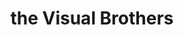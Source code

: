 ---
order: 23
category: residents
layout: post
title: the Visual Brothers
profession: installation / interior design
website:  www.tvbdesigns.com
---